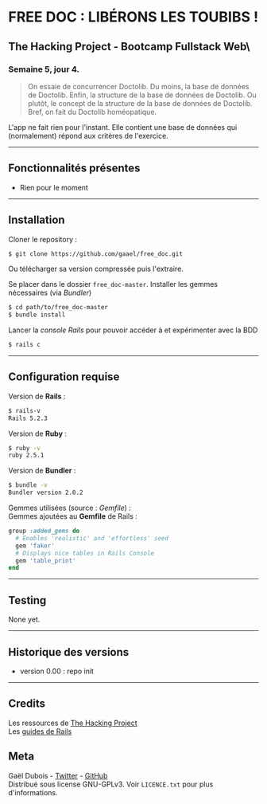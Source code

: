 # FREE DOC : LIBÉRONS LES TOUBIBS !

## The Hacking Project - Bootcamp Fullstack Web\
### Semaine 5, jour 4.

> On essaie de concurrencer Doctolib. Du moins, la base de données de Doctolib. Enfin, la structure de la base de données de Doctolib. Ou plutôt, le concept de la structure de la base de données de Doctolib. Bref, on fait du Doctolib homéopatique.


L'app ne fait rien pour l'instant. Elle contient une base de données qui (normalement) répond aux critères de l'exercice.

***

## Fonctionnalités présentes

* Rien pour le moment


***

## Installation
Cloner le repository : 
~~~bash
$ git clone https://github.com/gaael/free_doc.git
~~~
Ou télécharger sa version compressée puis l'extraire.

Se placer dans le dossier `free_doc-master`. Installer les gemmes nécessaires (via *Bundler*)
~~~bash
$ cd path/to/free_doc-master
$ bundle install
~~~

Lancer la *console Rails* pour pouvoir accéder à et expérimenter avec la BDD
~~~bash
$ rails c
~~~

***

## Configuration requise
Version de **Rails** :
~~~bash
$ rails-v
Rails 5.2.3
~~~

Version de **Ruby** :
~~~bash
$ ruby -v
ruby 2.5.1
~~~

Version de **Bundler** :
~~~bash
$ bundle -v
Bundler version 2.0.2
~~~

Gemmes utilisées (source : *Gemfile*) :\
Gemmes ajoutées au **Gemfile** de Rails :
~~~ruby
group :added_gems do
  # Enables 'realistic' and 'effortless' seed
  gem 'faker'
  # Displays nice tables in Rails Console
  gem 'table_print'
end
~~~


***

## Testing
None yet.

***

## Historique des versions


* version 0.00 : repo init

***

## Credits
Les ressources de [The Hacking Project](https://www.thehackingproject.org/)\
Les [guides de Rails](https://guides.rubyonrails.org/index.html)


## Meta
Gaël Dubois - [Twitter](https://twitter.com/GalDUBOIS1) - [GitHub](https://github.com/gaael/)\
Distribué sous license GNU-GPLv3. Voir `LICENCE.txt` pour plus d'informations.